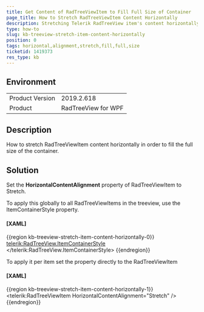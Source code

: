 ```yaml
---
title: Get Content of RadTreeViewItem to Fill Full Size of Container
page_title: How to Stretch RadTreeViewItem Content Horizontally
description: Stretching Telerik RadTreeView item's content horizontally to fill the available space.
type: how-to
slug: kb-treeview-stretch-item-content-horizontally
position: 0
tags: horizontal,alignment,stretch,fill,full,size
ticketid: 1419373
res_type: kb
---
```


## Environment
<table>
    <tbody>
	    <tr>
	    	<td>Product Version</td>
	    	<td>2019.2.618</td>
	    </tr>
	    <tr>
	    	<td>Product</td>
	    	<td>RadTreeView for WPF</td>
	    </tr>
    </tbody>
</table>

## Description

How to stretch RadTreeViewItem content horizontally in order to fill the full size of the container.

## Solution

Set the __HorizontalContentAlignment__ property of RadTreeViewItem to Stretch.

To apply this globally to all RadTreeViewItems in the treeview, use the ItemContainerStyle property.

#### __[XAML]__
{{region kb-treeview-stretch-item-content-horizontally-0}}
	<telerik:RadTreeView.ItemContainerStyle>
		<Style TargetType="telerik:RadTreeViewItem">
			<Setter Property="HorizontalContentAlignment" Value="Stretch" />
		</Style>
	</telerik:RadTreeView.ItemContainerStyle>
{{endregion}}

To apply it per item set the property directly to the RadTreeViewItem

#### __[XAML]__
{{region kb-treeview-stretch-item-content-horizontally-1}}
	<telerik:RadTreeViewItem HorizontalContentAlignment="Stretch" />
{{endregion}}